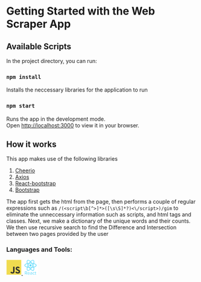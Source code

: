 # Getting Started with the Web Scraper App

## Available Scripts

In the project directory, you can run:

### `npm install`

Installs the neccessary libraries for the application to run

### `npm start`

Runs the app in the development mode.\
Open [http://localhost:3000](http://localhost:3000) to view it in your browser.

## How it works

This app makes use of the following libraries

1. [Cheerio](https://www.npmjs.com/package/cheerio)
2. [Axios](https://www.npmjs.com/package/axios)
3. [React-bootstrap](https://www.npmjs.com/package/react-bootstrap)
4. [Bootstrap](https://www.npmjs.com/package/bootstrap)

The app first gets the html from the page, then performs a couple of regular expressions such as `/(<script\b[^>]*>([\s\S]*?)<\/script>)/gim` to eliminate the unneccessary information such as scripts, and html tags and classes. Next, we make a dictionary of the unique words and their counts. We then use recursive search to find the Difference and Intersection between two pages provided by the user

<h3 align="left">Languages and Tools:</h3>
<p align="left"> <a href="https://developer.mozilla.org/en-US/docs/Web/JavaScript" target="_blank" rel="noreferrer"> <img src="https://raw.githubusercontent.com/devicons/devicon/master/icons/javascript/javascript-original.svg" alt="javascript" width="40" height="40"/> </a> <a href="https://reactjs.org/" target="_blank" rel="noreferrer"> <img src="https://raw.githubusercontent.com/devicons/devicon/master/icons/react/react-original-wordmark.svg" alt="react" width="40" height="40"/> </a> </p>
